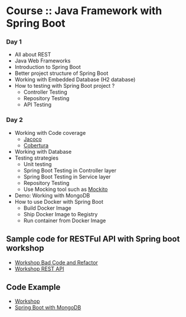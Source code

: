 # Course :: Java Framework with Spring Boot

### Day 1
* All about REST
* Java Web Frameworks
* Introduction to Spring Boot
* Better project structure of Spring Boot
* Working with Embedded Database (H2 database)
* How to testing with Spring Boot project ?
  * Controller Testing
  * Repository Testing
  * API Testing

### Day 2
* Working with Code coverage
  * [Jacoco](https://www.jacoco.org/)
  * [Cobertura](http://cobertura.github.io/cobertura/)
* Working with Database
* Testing strategies
  * Unit testing
  * Spring Boot Testing in Controller layer
  * Spring Boot Testing in Service layer
  * Repository Testing
  * Use Mocking tool such as [Mockito](http://site.mockito.org/)
* Demo: Working with MongoDB
* How to use Docker with Spring Boot
  * Build Docker Image
  * Ship Docker Image to Registry
  * Run container from Docker Image

## Sample code for RESTFul API with Spring boot workshop
* [Workshop Bad Code and Refactor](https://github.com/up1/workshop-advance-java-01/tree/main/workshop01)
* [Workshop REST API](https://github.com/up1/course-springboot-2020/wiki/Workshop-REST-API)

## Code Example
* [Workshop](https://github.com/up1/workshop-springboot-20190304)
* [Spring Boot with MongoDB](https://github.com/up1/demo-spring-boot-2-with-mongodb)
